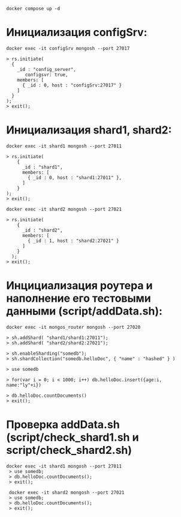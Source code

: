 ```shell
docker compose up -d
```

# Инициализация configSrv:

```shell
docker exec -it configSrv mongosh --port 27017

> rs.initiate(
  {
    _id : "config_server",
       configsvr: true,
    members: [
      { _id : 0, host : "configSrv:27017" }
    ]
  }
);
> exit(); 
```


# Инициализация shard1, shard2:

```shell
docker exec -it shard1 mongosh --port 27011

> rs.initiate(
    {
      _id : "shard1",
      members: [
        { _id : 0, host : "shard1:27011" },
      ]
    }
);
> exit();

docker exec -it shard2 mongosh --port 27021

> rs.initiate(
    {
      _id : "shard2",
      members: [
        { _id : 1, host : "shard2:27021" }
      ]
    }
  );
> exit();
```

# Инцициализация роутера и наполнение его тестовыми данными (script/addData.sh):

```shell
docker exec -it mongos_router mongosh --port 27020

> sh.addShard( "shard1/shard1:27011");
> sh.addShard( "shard2/shard2:27021");

> sh.enableSharding("somedb");
> sh.shardCollection("somedb.helloDoc", { "name" : "hashed" } )

> use somedb

> for(var i = 0; i < 1000; i++) db.helloDoc.insert({age:i, name:"ly"+i})

> db.helloDoc.countDocuments() 
> exit(); 
```

# Проверка addData.sh (script/check_shard1.sh и script/check_shard2.sh)

```shell
docker exec -it shard1 mongosh --port 27011
 > use somedb;
 > db.helloDoc.countDocuments();
 > exit(); 

 docker exec -it shard2 mongosh --port 27021
 > use somedb;
 > db.helloDoc.countDocuments();
 > exit(); 
```
